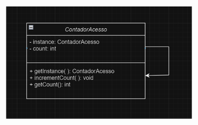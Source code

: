![Diagrama de ClassesObserver](https://github.com/CarlosKB/bertoti/blob/main/Engenharia%20III/Singleton/Images/SingletonIMG.png)
